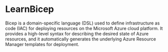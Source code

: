 # LearnBicep
Bicep is a domain-specific language (DSL) used to define infrastructure as code (IAC) for deploying resources on the Microsoft Azure cloud platform. It provides a high-level syntax for describing the desired state of Azure resources, and it automatically generates the underlying Azure Resource Manager templates for deployment.
